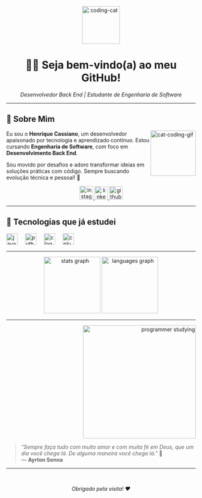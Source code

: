 <div align="center">
  <img src="https://media1.giphy.com/media/v1.Y2lkPTc5MGI3NjExeWk2MGhnNjBkMjF5azNzdWd6cndiYWthdzRoNWZsbGIwdnpnM2lybyZlcD12MV9pbnRlcm5hbF9naWZfYnlfaWQmY3Q9Zw/26xBwdIuRJiAIqHwA/giphy.gif" width="100" alt="coding-cat" />
</div>

<h1 align="center"> 👨‍💻 Seja bem-vindo(a) ao meu GitHub! </h1> 
<p align="center"><i>Desenvolvedor Back End | Estudante de Engenharia de Software</i></p>

---

## 🌟 Sobre Mim

<img align="right" alt="cat-coding-gif" src="https://media.giphy.com/media/JIX9t2j0ZTN9S/giphy.gif" width="120" />

Eu sou o **Henrique Cassiano**, um desenvolvedor apaixonado por tecnologia e aprendizado contínuo. Estou cursando **Engenharia de Software**, com foco em **Desenvolvimento Back End**.

Sou movido por desafios e adoro transformar ideias em soluções práticas com código. Sempre buscando evolução técnica e pessoal! 🚀

<div align="center">
  <a href="https://www.instagram.com/cassianosantoszz/" target="_blank">
    <img src="https://img.shields.io/static/v1?message=Instagram&logo=instagram&label=&color=E4405F&logoColor=white&labelColor=&style=for-the-badge" height="36" alt="instagram logo" />
  </a>
  <a href="https://www.linkedin.com/in/henrique-cassiano-dos-santos-54a746240/" target="_blank">
    <img src="https://img.shields.io/static/v1?message=LinkedIn&logo=linkedin&label=&color=0077B5&logoColor=white&labelColor=&style=for-the-badge" height="35" alt="linkedin logo" />
  </a>
  <a href="https://github.com/Cassianozz" target="_blank">
    <img src="https://img.shields.io/static/v1?message=GitHub&logo=github&label=&color=181717&logoColor=white&labelColor=&style=for-the-badge" height="35" alt="github logo" />
  </a>
</div>

---

## 🧠 Tecnologias que já estudei

<div align="left">
  <img src="https://cdn.jsdelivr.net/gh/devicons/devicon/icons/java/java-original.svg" height="30" alt="java logo" />
  <img width="12" />
  <img src="https://cdn.jsdelivr.net/gh/devicons/devicon/icons/python/python-original.svg" height="30" alt="python logo" />
  <img width="12" />
  <img src="https://cdn.jsdelivr.net/gh/devicons/devicon/icons/c/c-original.svg" height="30" alt="c logo" />
  <img width="12" />
  <img src="https://cdn.jsdelivr.net/gh/devicons/devicon/icons/cplusplus/cplusplus-original.svg" height="30" alt="cplusplus logo" />
</div>

---

<div align="center">
  <img src="https://github-readme-stats.vercel.app/api?username=Cassianozz&hide_title=false&hide_rank=false&show_icons=true&include_all_commits=true&count_private=true&disable_animations=false&theme=dracula&locale=pt-br&hide_border=false" height="150" alt="stats graph" />
  <img src="https://github-readme-stats.vercel.app/api/top-langs?username=Cassianozz&locale=pt-br&hide_title=false&layout=compact&card_width=320&langs_count=5&theme=dracula&hide_border=false" height="150" alt="languages graph" />
</div>

---

<div align="right">
  <img src="https://media.giphy.com/media/qgQUggAC3Pfv687qPC/giphy.gif" width="300" alt="programmer studying" />
</div>

> _"Sempre faça tudo com muito amor e com muita fé em Deus, que um dia você chega lá. De alguma maneira você chega lá."_ 🧡  
> — **Ayrton Senna**

---

<br>
<p align="center"><i>Obrigado pela visita! ❤️</i></p>
